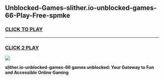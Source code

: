 
## Unblocked-Games-slither.io-unblocked-games-66-Play-Free-spmke
<h3>
<a href="https://premium76.site?title=slither.io-unblocked-games-66&ref=09A">CLICK TO PLAY</a></h3>
<hr>

<h3>
<a href="https://premium76.site?title=slither.io-unblocked-games-66&ref=09A">CLICK 2 PLAY</a>
  
</h3>

<a href="https://premium76.site?title=slither.io-unblocked-games-66&ref=09A"><img src="https://clearcache.store/games.png"></a>


**slither.io-unblocked-games-66 games unblocked: Your Gateway to Fun and Accessible Online Gaming**
